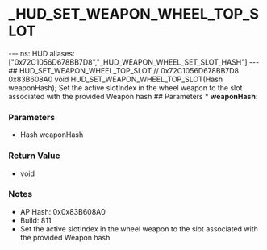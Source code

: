 # _HUD_SET_WEAPON_WHEEL_TOP_SLOT

--- ns: HUD aliases: ["0x72C1056D678BB7D8","_HUD_WEAPON_WHEEL_SET_SLOT_HASH"] --- ## HUD_SET_WEAPON_WHEEL_TOP_SLOT  // 0x72C1056D678BB7D8 0x83B608A0 void HUD_SET_WEAPON_WHEEL_TOP_SLOT(Hash weaponHash);  Set the active slotIndex in the wheel weapon to the slot associated with the provided Weapon hash  ## Parameters * **weaponHash**:

### Parameters
* Hash weaponHash

### Return Value
* void

### Notes
* AP Hash: 0x0x83B608A0
* Build: 811
* Set the active slotIndex in the wheel weapon to the slot associated with the provided Weapon hash

